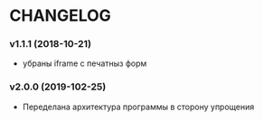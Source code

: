 CHANGELOG
=========

### v1.1.1 (2018-10-21)

  * убраны iframe  с  печатныз форм
  
 
 ### v2.0.0 (2019-102-25)

  * Переделана  архитектура  программы  в  сторону  упрощения